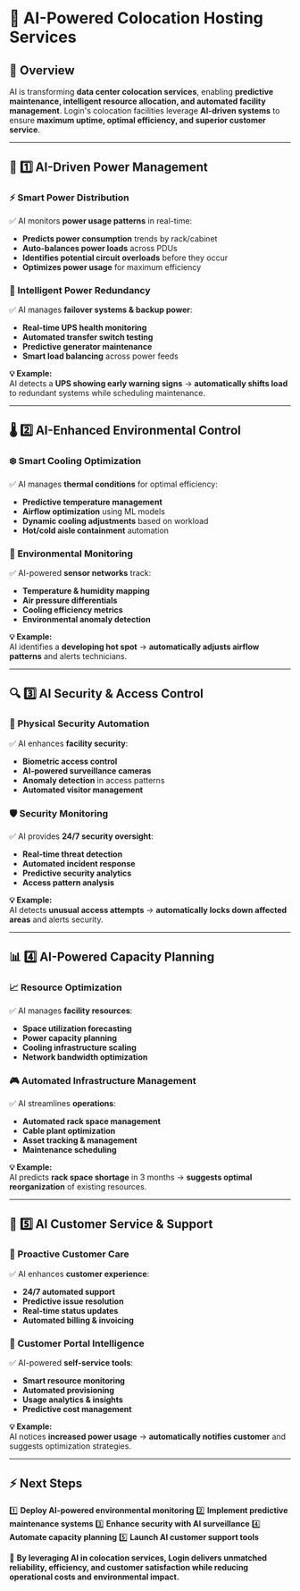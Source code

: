 # 🏢 AI-Powered Colocation Hosting Services

## 📌 Overview
AI is transforming **data center colocation services**, enabling **predictive maintenance, intelligent resource allocation, and automated facility management**. Login's colocation facilities leverage **AI-driven systems** to ensure **maximum uptime, optimal efficiency, and superior customer service**.

---

## 🔋 1️⃣ AI-Driven Power Management
### **⚡ Smart Power Distribution**
✅ AI monitors **power usage patterns** in real-time:
- **Predicts power consumption** trends by rack/cabinet
- **Auto-balances power loads** across PDUs
- **Identifies potential circuit overloads** before they occur
- **Optimizes power usage** for maximum efficiency

### **🔌 Intelligent Power Redundancy**
✅ AI manages **failover systems & backup power**:
- **Real-time UPS health monitoring**
- **Automated transfer switch testing**
- **Predictive generator maintenance**
- **Smart load balancing** across power feeds

**💡 Example:**  
AI detects a **UPS showing early warning signs** → **automatically shifts load** to redundant systems while scheduling maintenance.

---

## 🌡️ 2️⃣ AI-Enhanced Environmental Control
### **❄️ Smart Cooling Optimization**
✅ AI manages **thermal conditions** for optimal efficiency:
- **Predictive temperature management**
- **Airflow optimization** using ML models
- **Dynamic cooling adjustments** based on workload
- **Hot/cold aisle containment** automation

### **🎯 Environmental Monitoring**
✅ AI-powered **sensor networks** track:
- **Temperature & humidity mapping**
- **Air pressure differentials**
- **Cooling efficiency metrics**
- **Environmental anomaly detection**

**💡 Example:**  
AI identifies a **developing hot spot** → **automatically adjusts airflow patterns** and alerts technicians.

---

## 🔍 3️⃣ AI Security & Access Control
### **🚪 Physical Security Automation**
✅ AI enhances **facility security**:
- **Biometric access control**
- **AI-powered surveillance cameras**
- **Anomaly detection** in access patterns
- **Automated visitor management**

### **🛡️ Security Monitoring**
✅ AI provides **24/7 security oversight**:
- **Real-time threat detection**
- **Automated incident response**
- **Predictive security analytics**
- **Access pattern analysis**

**💡 Example:**  
AI detects **unusual access attempts** → **automatically locks down affected areas** and alerts security.

---

## 📊 4️⃣ AI-Powered Capacity Planning
### **📈 Resource Optimization**
✅ AI manages **facility resources**:
- **Space utilization forecasting**
- **Power capacity planning**
- **Cooling infrastructure scaling**
- **Network bandwidth optimization**

### **🎮 Automated Infrastructure Management**
✅ AI streamlines **operations**:
- **Automated rack space management**
- **Cable plant optimization**
- **Asset tracking & management**
- **Maintenance scheduling**

**💡 Example:**  
AI predicts **rack space shortage** in 3 months → **suggests optimal reorganization** of existing resources.

---

## 🤝 5️⃣ AI Customer Service & Support
### **🎯 Proactive Customer Care**
✅ AI enhances **customer experience**:
- **24/7 automated support**
- **Predictive issue resolution**
- **Real-time status updates**
- **Automated billing & invoicing**

### **📱 Customer Portal Intelligence**
✅ AI-powered **self-service tools**:
- **Smart resource monitoring**
- **Automated provisioning**
- **Usage analytics & insights**
- **Predictive cost management**

**💡 Example:**  
AI notices **increased power usage** → **automatically notifies customer** and suggests optimization strategies.

---

## ⚡ Next Steps
1️⃣ **Deploy AI-powered environmental monitoring**
2️⃣ **Implement predictive maintenance systems**
3️⃣ **Enhance security with AI surveillance**
4️⃣ **Automate capacity planning**
5️⃣ **Launch AI customer support tools**

🚀 **By leveraging AI in colocation services, Login delivers unmatched reliability, efficiency, and customer satisfaction while reducing operational costs and environmental impact.** 